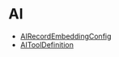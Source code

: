 <div class="ignore-in-full-text-search">

# AI
  - [AIRecordEmbeddingConfig](/modules/ai/AIRecordEmbeddingConfig.md)
  - [AIToolDefinition](/modules/ai/AIToolDefinition.md)

</div>
